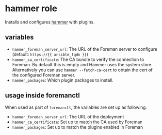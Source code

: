 hammer role
===========

Installs and configures [hammer](https://github.com/theforeman/hammer-cli) with plugins.

variables
---------
- `hammer_foreman_server_url`: The URL of the Foreman server to configure (default: `https://{{ ansible_fqdn }}`)
- `hammer_ca_certificate`: The CA bundle to verify the connection to Foreman. By default this is empty and Hammer uses the system store. Alternatively you can use `hammer --fetch-ca-cert` to obtain the cert of the configured Foreman server.
- `hammer_packages`: Which plugin packages to install.

usage inside foremanctl
-----------------------
When used as part of `foremanctl`, the variables are set up as following:
- `hammer_foreman_server_url`: The URL of the deployment
- `hammer_ca_certificate`: Set up to match the CA used by Foreman
- `hammer_packages`: Set up to match the plugins enabled in Foreman
